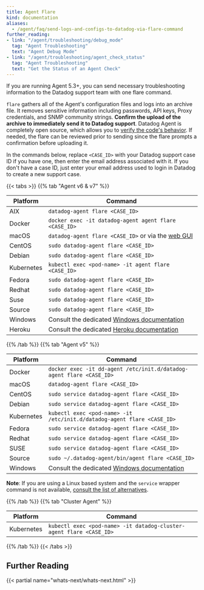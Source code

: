 ```yaml
---
title: Agent Flare
kind: documentation
aliases:
  - /agent/faq/send-logs-and-configs-to-datadog-via-flare-command
further_reading:
- link: "/agent/troubleshooting/debug_mode"
  tag: "Agent Troubleshooting"
  text: "Agent Debug Mode"
- link: "/agent/troubleshooting/agent_check_status"
  tag: "Agent Troubleshooting"
  text: "Get the Status of an Agent Check"
---
```


If you are running Agent 5.3+, you can send necessary troubleshooting information to the Datadog support team with one flare command.

`flare` gathers all of the Agent's configuration files and logs into an archive file. It removes sensitive information including passwords, API keys, Proxy credentials, and SNMP community strings.
**Confirm the upload of the archive to immediately send it to Datadog support**.
Datadog Agent is completely open source, which allows you to [verify the code's behavior][1]. If needed, the flare can be reviewed prior to sending since the flare prompts a confirmation before uploading it.

In the commands below, replace `<CASE_ID>` with your Datadog support case ID if you have one, then enter the email address associated with it.
If you don't have a case ID, just enter your email address used to login in Datadog to create a new support case.



{{< tabs >}}
{{% tab "Agent v6 & v7" %}}

| Platform     | Command                                                 |
| ------------ | ------------------------------------------------------- |
| AIX          | `datadog-agent flare <CASE_ID>`                         |
| Docker       | `docker exec -it datadog-agent agent flare <CASE_ID>`   |
| macOS        | `datadog-agent flare <CASE_ID>` or via the [web GUI][1] |
| CentOS       | `sudo datadog-agent flare <CASE_ID>`                    |
| Debian       | `sudo datadog-agent flare <CASE_ID>`                    |
| Kubernetes   | `kubectl exec <pod-name> -it agent flare <CASE_ID>`     |
| Fedora       | `sudo datadog-agent flare <CASE_ID>`                    |
| Redhat       | `sudo datadog-agent flare <CASE_ID>`                    |
| Suse         | `sudo datadog-agent flare <CASE_ID>`                    |
| Source       | `sudo datadog-agent flare <CASE_ID>`                    |
| Windows      | Consult the dedicated [Windows documentation][2]        |
| Heroku       | Consult the dedicated [Heroku documentation][3]         |


[1]: /agent/basic_agent_usage/#gui
[2]: /agent/basic_agent_usage/windows/#agent-v6
[3]: https://docs.datadoghq.com/agent/faq/heroku-troubleshooting/#send-a-flare
{{% /tab %}}
{{% tab "Agent v5" %}}

| Platform     | Command                                                                   |
| ------------ | ------------------------------------------------------------------------- |
| Docker       | `docker exec -it dd-agent /etc/init.d/datadog-agent flare <CASE_ID>`      |
| macOS        | `datadog-agent flare <CASE_ID>`                                           |
| CentOS       | `sudo service datadog-agent flare <CASE_ID>`                              |
| Debian       | `sudo service datadog-agent flare <CASE_ID>`                              |
| Kubernetes   | `kubectl exec <pod-name> -it /etc/init.d/datadog-agent flare <CASE_ID>`   |
| Fedora       | `sudo service datadog-agent flare <CASE_ID>`                              |
| Redhat       | `sudo service datadog-agent flare <CASE_ID>`                              |
| SUSE         | `sudo service datadog-agent flare <CASE_ID>`                              |
| Source       | `sudo ~/.datadog-agent/bin/agent flare <CASE_ID>`                         |
| Windows      | Consult the dedicated [Windows documentation][1]                          |


**Note**: If you are using a Linux based system and the `service` wrapper command is not available, [consult the list of alternatives][2].


[1]: /agent/basic_agent_usage/windows/#agent-v5
[2]: /agent/faq/agent-v6-changes/?tab=linux#service-lifecycle-commands
{{% /tab %}}
{{% tab "Cluster Agent" %}}

| Platform   | Command                                                             |
|------------|---------------------------------------------------------------------|
| Kubernetes | `kubectl exec <pod-name> -it datadog-cluster-agent flare <CASE_ID>` |

{{% /tab %}}
{{< /tabs >}}


## Further Reading

{{< partial name="whats-next/whats-next.html" >}}

[1]: https://github.com/DataDog/dd-agent/blob/master/utils/flare.py
